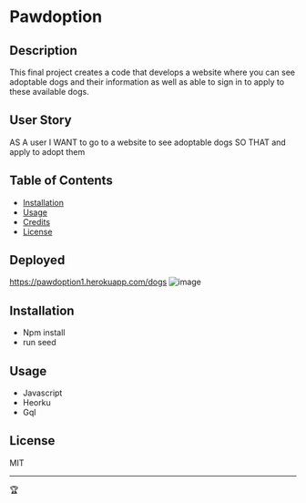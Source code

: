 # Pawdoption

## Description
This final project creates a code that develops a website where you can see adoptable dogs and their information as well as able to sign in to apply to these available dogs. 

## User Story
AS A user
I WANT to go to a website to see adoptable dogs 
SO THAT and apply to adopt them

## Table of Contents
- [Installation](#installation)
- [Usage](#usage)
- [Credits](#credits)
- [License](#license)

## Deployed
https://pawdoption1.herokuapp.com/dogs
![image](https://github.com/evacamino/Eva-Portfolio/assets/118796859/3a14223b-61c7-42c3-9458-7e95ba4f1a98)



## Installation
- Npm install
- run seed


## Usage
- Javascript
- Heorku
- Gql

## License
MIT


---

🏆 